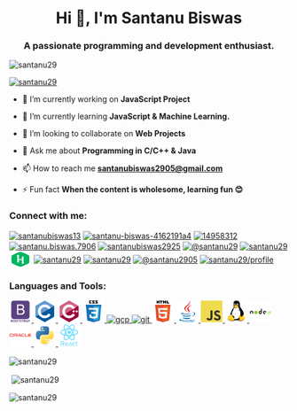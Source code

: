 <h1 align="center">Hi 👋, I'm Santanu Biswas</h1>
<h3 align="center">A passionate programming and development enthusiast.</h3>

<p align="left"> <img src="https://komarev.com/ghpvc/?username=santanu29&label=Profile%20views&color=0e75b6&style=flat" alt="santanu29" /> </p>

<p align="left"> <a href="https://github.com/ryo-ma/github-profile-trophy"><img src="https://github-profile-trophy.vercel.app/?username=santanu29" alt="santanu29" /></a> </p>

- 🔭 I’m currently working on **JavaScript Project**

- 🌱 I’m currently learning **JavaScript & Machine Learning.**

- 👯 I’m looking to collaborate on **Web Projects**

- 💬 Ask me about **Programming in C/C++ & Java**

- 📫 How to reach me **santanubiswas2905@gmail.com**

- ⚡ Fun fact **When the content is wholesome, learning fun 😊**

<h3 align="left">Connect with me:</h3>
<p align="left">
<a href="https://twitter.com/santanubiswas13" target="blank"><img align="center" src="https://cdn.jsdelivr.net/npm/simple-icons@3.0.1/icons/twitter.svg" alt="santanubiswas13" height="30" width="40" /></a>
<a href="https://linkedin.com/in/santanubiswas2905" target="blank"><img align="center" src="https://cdn.jsdelivr.net/npm/simple-icons@3.0.1/icons/linkedin.svg" alt="santanu-biswas-4162191a4" height="30" width="40" /></a>
<a href="https://stackoverflow.com/users/14958312" target="blank"><img align="center" src="https://cdn.jsdelivr.net/npm/simple-icons@3.0.1/icons/stackoverflow.svg" alt="14958312" height="30" width="40" /></a>
<a href="https://fb.com/santanu.biswas.7906" target="blank"><img align="center" src="https://cdn.jsdelivr.net/npm/simple-icons@3.0.1/icons/facebook.svg" alt="santanu.biswas.7906" height="30" width="40" /></a>
<a href="https://instagram.com/santanubiswas2925" target="blank"><img align="center" src="https://cdn.jsdelivr.net/npm/simple-icons@3.0.1/icons/instagram.svg" alt="santanubiswas2925" height="30" width="40" /></a>
<a href="https://medium.com/@santanu29" target="blank"><img align="center" src="https://cdn.jsdelivr.net/npm/simple-icons@3.0.1/icons/medium.svg" alt="@santanu29" height="30" width="40" /></a>
<a href="https://www.codechef.com/users/santanu29" target="blank"><img align="center" src="https://cdn.jsdelivr.net/npm/simple-icons@3.1.0/icons/codechef.svg" alt="santanu29" height="40" width="40" /></a>
<a href="https://www.hackerrank.com/santanu2905" target="blank"><img align="center" src="images/hackerrank.png" alt="santanu2905" height="30" width="40" /></a>
<a href="https://codeforces.com/profile/santanu29" target="blank"><img align="center" src="https://cdn.jsdelivr.net/npm/simple-icons@3.0.1/icons/codeforces.svg" alt="santanu29" height="30" width="40" /></a>
<a href="https://www.leetcode.com/santanu29" target="blank"><img align="center" src="https://cdn.jsdelivr.net/npm/simple-icons@3.0.1/icons/leetcode.svg" alt="santanu29" height="30" width="40" /></a>
<a href="https://www.hackerearth.com/@santanu2905" target="blank"><img align="center" src="https://cdn.jsdelivr.net/npm/simple-icons@3.0.1/icons/hackerearth.svg" alt="@santanu2905" height="30" width="40" /></a>
<a href="https://auth.geeksforgeeks.org/user/santanu29/profile" target="blank"><img align="center" src="https://cdn.jsdelivr.net/npm/simple-icons@3.0.1/icons/geeksforgeeks.svg" alt="santanu29/profile" height="30" width="40" /></a>
</p>

<h3 align="left">Languages and Tools:</h3>
<p align="left"> <a href="https://getbootstrap.com" target="_blank"> <img src="https://raw.githubusercontent.com/devicons/devicon/master/icons/bootstrap/bootstrap-plain-wordmark.svg" alt="bootstrap" width="40" height="40"/> </a> <a href="https://www.cprogramming.com/" target="_blank"> <img src="https://raw.githubusercontent.com/devicons/devicon/master/icons/c/c-original.svg" alt="c" width="40" height="40"/> </a> <a href="https://www.w3schools.com/cpp/" target="_blank"> <img src="https://raw.githubusercontent.com/devicons/devicon/master/icons/cplusplus/cplusplus-original.svg" alt="cplusplus" width="40" height="40"/> </a> <a href="https://www.w3schools.com/css/" target="_blank"> <img src="https://raw.githubusercontent.com/devicons/devicon/master/icons/css3/css3-original-wordmark.svg" alt="css3" width="40" height="40"/> </a> <a href="https://cloud.google.com" target="_blank"> <img src="https://www.vectorlogo.zone/logos/google_cloud/google_cloud-icon.svg" alt="gcp" width="40" height="40"/> </a> <a href="https://git-scm.com/" target="_blank"> <img src="https://www.vectorlogo.zone/logos/git-scm/git-scm-icon.svg" alt="git" width="40" height="40"/> </a> <a href="https://www.w3.org/html/" target="_blank"> <img src="https://raw.githubusercontent.com/devicons/devicon/master/icons/html5/html5-original-wordmark.svg" alt="html5" width="40" height="40"/> </a> <a href="https://www.java.com" target="_blank"> <img src="https://raw.githubusercontent.com/devicons/devicon/master/icons/java/java-original.svg" alt="java" width="40" height="40"/> </a> <a href="https://developer.mozilla.org/en-US/docs/Web/JavaScript" target="_blank"> <img src="https://raw.githubusercontent.com/devicons/devicon/master/icons/javascript/javascript-original.svg" alt="javascript" width="40" height="40"/> </a> <a href="https://www.linux.org/" target="_blank"> <img src="https://raw.githubusercontent.com/devicons/devicon/master/icons/linux/linux-original.svg" alt="linux" width="40" height="40"/> </a> <a href="https://nodejs.org" target="_blank"> <img src="https://raw.githubusercontent.com/devicons/devicon/master/icons/nodejs/nodejs-original-wordmark.svg" alt="nodejs" width="40" height="40"/> </a> <a href="https://www.oracle.com/" target="_blank"> <img src="https://raw.githubusercontent.com/devicons/devicon/master/icons/oracle/oracle-original.svg" alt="oracle" width="40" height="40"/> </a> <a href="https://www.python.org" target="_blank"> <img src="https://raw.githubusercontent.com/devicons/devicon/master/icons/python/python-original.svg" alt="python" width="40" height="40"/> </a> <a href="https://reactjs.org/" target="_blank"> <img src="https://raw.githubusercontent.com/devicons/devicon/master/icons/react/react-original-wordmark.svg" alt="react" width="40" height="40"/> </a> </p>

<p><img align="center" src="https://github-readme-stats.vercel.app/api/top-langs?username=santanu29&show_icons=true&locale=en&layout=compact" alt="santanu29" /></p>

<p>&nbsp;<img align="center" src="https://github-readme-stats.vercel.app/api?username=santanu29&show_icons=true&locale=en" alt="santanu29" /></p>

<p><img align="center" src="https://github-readme-streak-stats.herokuapp.com/?user=santanu29&" alt="santanu29" /></p>



